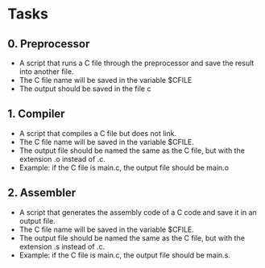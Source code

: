 # Tasks

## 0. Preprocessor

* A script that runs a C file through the preprocessor
  and save the result into another file.
* The C file name will be saved in the variable $CFILE
* The output should be saved in the file c

## 1. Compiler

* A script that compiles a C file but does not link.
* The C file name will be saved in the variable $CFILE.
* The output file should be named the same as the C file, but
with the extension .o instead of .c.
* Example: if the C file is main.c, the output file should be main.o

## 2. Assembler

* A script that generates the assembly code of a C code and save it
in an output file.
* The C file name will be saved in the variable $CFILE.
* The output file should be named the same as the C file,
but with the extension .s instead of .c.
* Example: if the C file is main.c, the output file should be main.s.
